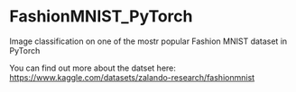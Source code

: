 # FashionMNIST_PyTorch

Image classification on one of the mostr popular Fashion MNIST dataset in PyTorch

You can find out more about the datset here: https://www.kaggle.com/datasets/zalando-research/fashionmnist
